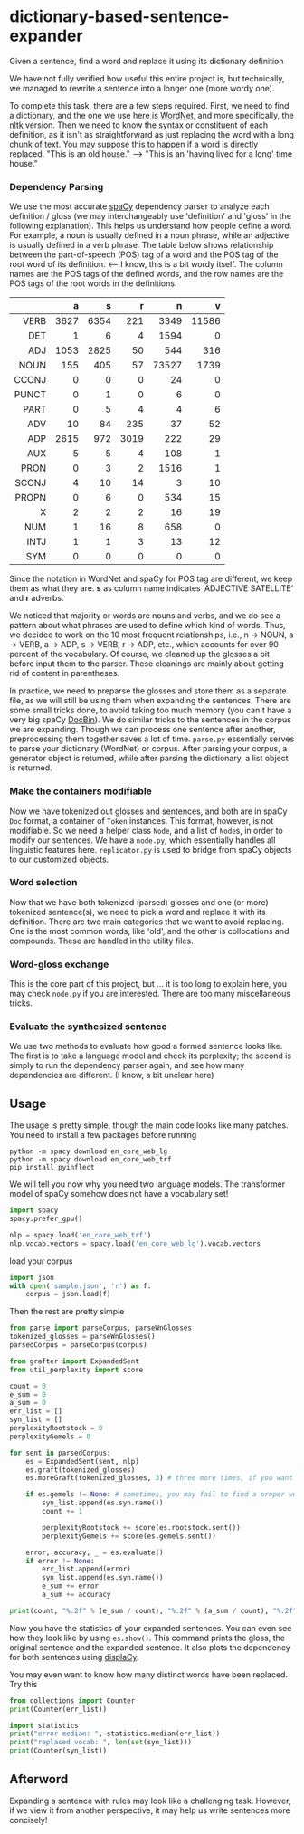 # dictionary-based-sentence-expander
Given a sentence, find a word and replace it using its dictionary definition

We have not fully verified how useful this entire project is, but technically, we managed to rewrite a sentence into a longer one (more wordy one).

To complete this task, there are a few steps required. First, we need to find a dictionary, and the one we use here is [WordNet](https://wordnet.princeton.edu/), and more specifically, the [nltk](https://pypi.org/project/nltk/) version. Then we need to know the syntax or constituent of each definition, as it isn't as straightforward as just replacing the word with a long chunk of text. You may suppose this to happen if a word is directly replaced. "This is an old house." --> "This is an 'having lived for a long' time house."

### Dependency Parsing
We use the most accurate [spaCy](https://spacy.io/usage/facts-figures#comparison-features) dependency parser to analyze each definition / gloss (we may interchangeably use 'definition' and 'gloss' in the following explanation). This helps us understand how people define a word. For example, a noun is usually defined in a noun phrase, while an adjective is usually defined in a verb phrase. The table below shows relationship between the part-of-speech (POS) tag of a word and the POS tag of the root word of its definition. <-- I know, this is a bit wordy itself. The column names are the POS tags of the defined words, and the row names are the POS tags of the root words in the definitions.

|       |    a |    s |    r |     n |     v |
|------:|-----:|-----:|-----:|------:|------:|
|  VERB | 3627 | 6354 |  221 |  3349 | 11586 |
|  DET  |    1 |    6 |    4 |  1594 |     0 |
|  ADJ  | 1053 | 2825 |   50 |   544 |   316 |
|  NOUN |  155 |  405 |   57 | 73527 |  1739 |
| CCONJ |    0 |    0 |    0 |    24 |     0 |
| PUNCT |    0 |    1 |    0 |     6 |     0 |
|  PART |    0 |    5 |    4 |     4 |     6 |
|  ADV  |   10 |   84 |  235 |    37 |    52 |
|  ADP  | 2615 |  972 | 3019 |   222 |    29 |
|  AUX  |    5 |    5 |    4 |   108 |     1 |
|  PRON |    0 |    3 |    2 |  1516 |     1 |
| SCONJ |    4 |   10 |   14 |     3 |    10 |
| PROPN |    0 |    6 |    0 |   534 |    15 |
|   X   |    2 |    2 |    2 |    16 |    19 |
|  NUM  |    1 |   16 |    8 |   658 |     0 |
|  INTJ |    1 |    1 |    3 |    13 |    12 |
|  SYM  |    0 |    0 |    0 |     0 |     0 |

Since the notation in WordNet and spaCy for POS tag are different, we keep them as what they are. **s** as column name indicates 'ADJECTIVE SATELLITE' and **r** adverbs.

We noticed that majority or words are nouns and verbs, and we do see a pattern about what phrases are used to define which kind of words. Thus, we decided to work on the 10 most frequent relationships, i.e., n -> NOUN, a -> VERB, a -> ADP, s -> VERB, r -> ADP, etc., which accounts for over 90 percent of the vocabulary. Of course, we cleaned up the glosses a bit before input them to the parser. These cleanings are mainly about getting rid of content in parentheses.

In practice, we need to preparse the glosses and store them as a separate file, as we will still be using them when expanding the sentences. There are some small tricks done, to avoid taking too much memory (you can't have a very big spaCy [DocBin](https://spacy.io/api/docbin#_title)). We do similar tricks to the sentences in the corpus we are expanding. Though we can process one sentence after another, preprocessing them together saves a lot of time. ```parse.py``` essentially serves to parse your dictionary (WordNet) or corpus. After parsing your corpus, a generator object is returned, while after parsing the dictionary, a list object is returned.

### Make the containers modifiable
Now we have tokenized out glosses and sentences, and both are in spaCy ```Doc``` format, a container of ```Token``` instances. This format, however, is not modifiable. So we need a helper class ```Node```, and a list of ```Node```s, in order to modify our sentences. We have a ```node.py```, which essentially handles all linguistic features here. ```replicator.py``` is used to bridge from spaCy objects to our customized objects.

### Word selection
Now that we have both tokenized (parsed) glosses and one (or more) tokenized sentence(s), we need to pick a word and replace it with its definition. There are two main categories that we want to avoid replacing. One is the most common words, like 'old', and the other is collocations and compounds. These are handled in the utility files.

### Word-gloss exchange
This is the core part of this project, but ... it is too long to explain here, you may check ```node.py``` if you are interested. There are too many miscellaneous tricks.

### Evaluate the synthesized sentence
We use two methods to evaluate how good a formed sentence looks like. The first is to take a language model and check its perplexity; the second is simply to run the dependency parser again, and see how many dependencies are different. (I know, a bit unclear here)

## Usage
The usage is pretty simple, though the main code looks like many patches. You need to install a few packages before running
```
python -m spacy download en_core_web_lg
python -m spacy download en_core_web_trf
pip install pyinflect
```
We will tell you now why you need two language models. The transformer model of spaCy somehow does not have a vocabulary set!
```python
import spacy
spacy.prefer_gpu()

nlp = spacy.load('en_core_web_trf')
nlp.vocab.vectors = spacy.load('en_core_web_lg').vocab.vectors
```
load your corpus
```python
import json
with open('sample.json', 'r') as f:
	corpus = json.load(f)
```
Then the rest are pretty simple
```python
from parse import parseCorpus, parseWnGlosses
tokenized_glosses = parseWnGlosses()
parsedCorpus = parseCorpus(corpus)

from grafter import ExpandedSent
from util_perplexity import score

count = 0
e_sum = 0
a_sum = 0
err_list = []
syn_list = []
perplexityRootstock = 0
perplexityGemels = 0

for sent in parsedCorpus:
	es = ExpandedSent(sent, nlp)
	es.graft(tokenized_glosses)
	es.moreGraft(tokenized_glosses, 3) # three more times, if you want

	if es.gemels != None: # sometimes, you may fail to find a proper word in a sentence to replace
		syn_list.append(es.syn.name())
		count += 1

		perplexityRootstock += score(es.rootstock.sent())
		perplexityGemels += score(es.gemels.sent())

	error, accuracy, _ = es.evaluate()
	if error != None:
		err_list.append(error)
		syn_list.append(es.syn.name())
		e_sum += error
		a_sum += accuracy

print(count, "%.2f" % (e_sum / count), "%.2f" % (a_sum / count), "%.2f" % (perplexityRootstock/count), "%.2f" % (perplexityGemels/count))
```
Now you have the statistics of your expanded sentences. You can even see how they look like by using ```es.show()```. This command prints the gloss, the original sentence and the expanded sentence. It also plots the dependency for both sentences using [displaCy](https://spacy.io/usage/visualizers).

You may even want to know how many distinct words have been replaced. Try this
```python
from collections import Counter
print(Counter(err_list))

import statistics
print("error median: ", statistics.median(err_list))
print("replaced vocab: ", len(set(syn_list)))
print(Counter(syn_list))
```

## Afterword
Expanding a sentence with rules may look like a challenging task. However, if we view it from another perspective, it may help us write sentences more concisely!
